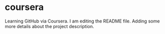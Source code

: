 # coursera
Learning GitHub via Coursera.
I am editing the README file. Adding some more details about the project description.
